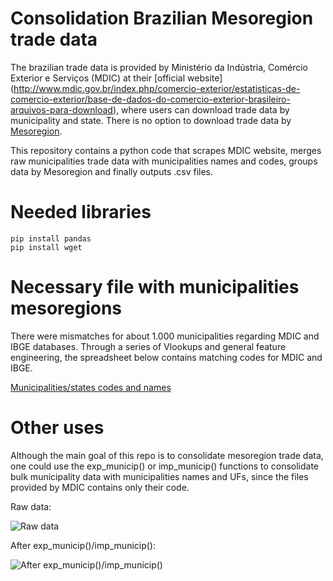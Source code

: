 # Consolidation Brazilian Mesoregion trade data

The brazilian trade data is provided by Ministério da Indústria, Comércio Exterior e Serviços (MDIC) at their [official website] (http://www.mdic.gov.br/index.php/comercio-exterior/estatisticas-de-comercio-exterior/base-de-dados-do-comercio-exterior-brasileiro-arquivos-para-download), where users can download trade data by municipality and state. There is no option to download trade data by [Mesoregion](https://en.wikipedia.org/wiki/Mesoregions_of_Brazil).

This repository contains a python code that scrapes MDIC website, merges raw municipalities trade data with municipalities names and codes, groups data by Mesoregion and finally outputs .csv files.

# Needed libraries

```
pip install pandas
pip install wget
```

# Necessary file with municipalities mesoregions

There were mismatches for about 1.000 municipalities regarding MDIC and IBGE databases. Through a series of Vlookups and general feature engineering, the spreadsheet below contains matching codes for MDIC and IBGE.

[Municipalities/states codes and names](https://drive.google.com/open?id=1FU_1V7yYW-jILYy-KPW7UgvtYfYU7jRk)

# Other uses

Although the main goal of this repo is to consolidate mesoregion trade data, one could use the exp_municip() or imp_municip() functions to consolidate bulk municipality data with municipalities names and UFs, since the files provided by MDIC contains only their code.

Raw data:

![Raw data](https://raw.githubusercontent.com/rodrigobercinimartins/BR-meso-region-trade-data/master/Readme%20files/Raw%20data.jpg?token=AEOM3SZHAV527OTRESRS2G26K4J5Y)

After exp_municip()/imp_municip():

![After exp_municip()/imp_municip()](https://raw.githubusercontent.com/rodrigobercinimartins/BR-meso-region-trade-data/master/Readme%20files/After%20functions.jpg?token=AEOM3S2INNVBEOVOY3URGEC6K4J3M)

